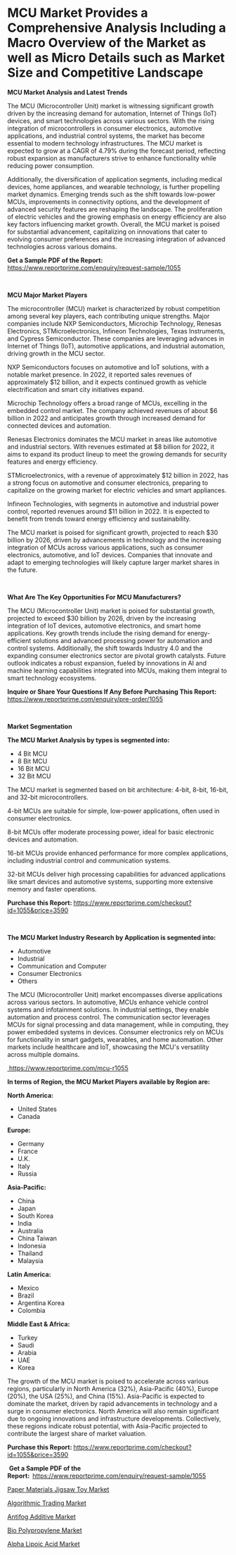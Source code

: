 <p><h1>MCU Market Provides a Comprehensive Analysis Including a Macro Overview of the Market as well as Micro Details such as Market Size and Competitive Landscape</h1></p><p><strong>MCU Market Analysis and Latest Trends</strong></p>
<p><p>The MCU (Microcontroller Unit) market is witnessing significant growth driven by the increasing demand for automation, Internet of Things (IoT) devices, and smart technologies across various sectors. With the rising integration of microcontrollers in consumer electronics, automotive applications, and industrial control systems, the market has become essential to modern technology infrastructures. The MCU market is expected to grow at a CAGR of 4.79% during the forecast period, reflecting robust expansion as manufacturers strive to enhance functionality while reducing power consumption.</p><p>Additionally, the diversification of application segments, including medical devices, home appliances, and wearable technology, is further propelling market dynamics. Emerging trends such as the shift towards low-power MCUs, improvements in connectivity options, and the development of advanced security features are reshaping the landscape. The proliferation of electric vehicles and the growing emphasis on energy efficiency are also key factors influencing market growth. Overall, the MCU market is poised for substantial advancement, capitalizing on innovations that cater to evolving consumer preferences and the increasing integration of advanced technologies across various domains.</p></p>
<p><strong>Get a Sample PDF of the Report:&nbsp;</strong> <a href="https://www.reportprime.com/enquiry/request-sample/1055">https://www.reportprime.com/enquiry/request-sample/1055</a></p>
<p>&nbsp;</p>
<p><strong>MCU Major Market Players</strong></p>
<p><p>The microcontroller (MCU) market is characterized by robust competition among several key players, each contributing unique strengths. Major companies include NXP Semiconductors, Microchip Technology, Renesas Electronics, STMicroelectronics, Infineon Technologies, Texas Instruments, and Cypress Semiconductor. These companies are leveraging advances in Internet of Things (IoT), automotive applications, and industrial automation, driving growth in the MCU sector.</p><p>NXP Semiconductors focuses on automotive and IoT solutions, with a notable market presence. In 2022, it reported sales revenues of approximately $12 billion, and it expects continued growth as vehicle electrification and smart city initiatives expand. </p><p>Microchip Technology offers a broad range of MCUs, excelling in the embedded control market. The company achieved revenues of about $6 billion in 2022 and anticipates growth through increased demand for connected devices and automation.</p><p>Renesas Electronics dominates the MCU market in areas like automotive and industrial sectors. With revenues estimated at $8 billion for 2022, it aims to expand its product lineup to meet the growing demands for security features and energy efficiency.</p><p>STMicroelectronics, with a revenue of approximately $12 billion in 2022, has a strong focus on automotive and consumer electronics, preparing to capitalize on the growing market for electric vehicles and smart appliances.</p><p>Infineon Technologies, with segments in automotive and industrial power control, reported revenues around $11 billion in 2022. It is expected to benefit from trends toward energy efficiency and sustainability.</p><p>The MCU market is poised for significant growth, projected to reach $30 billion by 2026, driven by advancements in technology and the increasing integration of MCUs across various applications, such as consumer electronics, automotive, and IoT devices. Companies that innovate and adapt to emerging technologies will likely capture larger market shares in the future.</p></p>
<p>&nbsp;</p>
<p><strong>What Are The Key Opportunities For MCU Manufacturers?</strong></p>
<p><p>The MCU (Microcontroller Unit) market is poised for substantial growth, projected to exceed $30 billion by 2026, driven by the increasing integration of IoT devices, automotive electronics, and smart home applications. Key growth trends include the rising demand for energy-efficient solutions and advanced processing power for automation and control systems. Additionally, the shift towards Industry 4.0 and the expanding consumer electronics sector are pivotal growth catalysts. Future outlook indicates a robust expansion, fueled by innovations in AI and machine learning capabilities integrated into MCUs, making them integral to smart technology ecosystems.</p></p>
<p><strong>Inquire or Share Your Questions If Any Before Purchasing This Report:</strong> <a href="https://www.reportprime.com/enquiry/pre-order/1055">https://www.reportprime.com/enquiry/pre-order/1055</a></p>
<p>&nbsp;</p>
<p><strong>Market Segmentation</strong></p>
<p><strong>The MCU Market Analysis by types is segmented into:</strong></p>
<p><ul><li>4 Bit MCU</li><li>8 Bit MCU</li><li>16 Bit MCU</li><li>32 Bit MCU</li></ul></p>
<p><p>The MCU market is segmented based on bit architecture: 4-bit, 8-bit, 16-bit, and 32-bit microcontrollers. </p><p>4-bit MCUs are suitable for simple, low-power applications, often used in consumer electronics. </p><p>8-bit MCUs offer moderate processing power, ideal for basic electronic devices and automation. </p><p>16-bit MCUs provide enhanced performance for more complex applications, including industrial control and communication systems. </p><p>32-bit MCUs deliver high processing capabilities for advanced applications like smart devices and automotive systems, supporting more extensive memory and faster operations.</p></p>
<p><strong>Purchase this Report:&nbsp;</strong><a href="https://www.reportprime.com/checkout?id=1055&price=3590">https://www.reportprime.com/checkout?id=1055&price=3590</a></p>
<p>&nbsp;</p>
<p><strong>The MCU Market Industry Research by Application is segmented into:</strong></p>
<p><ul><li>Automotive</li><li>Industrial</li><li>Communication and Computer</li><li>Consumer Electronics</li><li>Others</li></ul></p>
<p><p>The MCU (Microcontroller Unit) market encompasses diverse applications across various sectors. In automotive, MCUs enhance vehicle control systems and infotainment solutions. In industrial settings, they enable automation and process control. The communication sector leverages MCUs for signal processing and data management, while in computing, they power embedded systems in devices. Consumer electronics rely on MCUs for functionality in smart gadgets, wearables, and home automation. Other markets include healthcare and IoT, showcasing the MCU's versatility across multiple domains.</p></p>
<p><a href="https://www.reportprime.com/mcu-r1055">&nbsp;https://www.reportprime.com/mcu-r1055</a></p>
<p><strong>In terms of Region, the MCU Market Players available by Region are:</strong></p>
<p>
    <p> <strong> North America: </strong>
        <ul>
            <li>United States</li>
            <li>Canada</li>
        </ul>
        </p> 
    <p> <strong> Europe: </strong>
        <ul>
            <li>Germany</li>
            <li>France</li>
            <li>U.K.</li>
            <li>Italy</li>
            <li>Russia</li>
        </ul>
        </p> 
    <p> <strong> Asia-Pacific: </strong>
        <ul>
            <li>China</li>
            <li>Japan</li>
            <li>South Korea</li>
            <li>India</li>
            <li>Australia</li>
            <li>China Taiwan</li>
            <li>Indonesia</li>
            <li>Thailand</li>
            <li>Malaysia</li>
        </ul>
        </p> 
    <p> <strong> Latin America: </strong>
        <ul>
            <li>Mexico</li>
            <li>Brazil</li>
            <li>Argentina Korea</li>
            <li>Colombia</li>
        </ul>
        </p> 
    <p> <strong> Middle East & Africa: </strong>
        <ul>
            <li>Turkey</li>
            <li>Saudi</li>
            <li>Arabia</li>
            <li>UAE</li>
            <li>Korea</li>
        </ul>
    </p>
    </p>
<p><p>The growth of the MCU market is poised to accelerate across various regions, particularly in North America (32%), Asia-Pacific (40%), Europe (20%), the USA (25%), and China (15%). Asia-Pacific is expected to dominate the market, driven by rapid advancements in technology and a surge in consumer electronics. North America will also remain significant due to ongoing innovations and infrastructure developments. Collectively, these regions indicate robust potential, with Asia-Pacific projected to contribute the largest share of market valuation.</p></p>
<p><strong>Purchase this Report: </strong><a href="https://www.reportprime.com/checkout?id=1055&price=3590">https://www.reportprime.com/checkout?id=1055&price=3590</a></p>
<p>&nbsp;<strong>Get a Sample PDF of the Report:&nbsp;&nbsp;</strong><a href="https://www.reportprime.com/enquiry/request-sample/1055">https://www.reportprime.com/enquiry/request-sample/1055</a></p>
<p><strong></strong></p>
<p><p><a href="https://issuu.com/reportprime-2/docs/paper-materials-jigsaw-toy-market-s_497ed6621b73a5">Paper Materials Jigsaw Toy Market</a></p><p><a href="https://medium.com/@angeliabkratzer71943/market-leaders-and-laggards-global-algorithmic-trading-market-trends-and-forecast-2024-2031-29a408bf40c0">Algorithmic Trading Market</a></p><p><a href="https://issuu.com/reportprime-2/docs/antifog-additive-market-size-2030.p_ea4eb135fa96b9">Antifog Additive Market</a></p><p><a href="https://www.linkedin.com/pulse/bio-polypropylene-market-size-share-growth-analysis-klu8e?trackingId=hS%2FQDEZoS4CWpc4p33BC5w%3D%3D">Bio Polypropylene Market</a></p><p><a href="https://www.linkedin.com/pulse/alpha-lipoic-acid-market-research-report-forecast-growth-prospects-z3gse?trackingId=s0D50QorTj6ZTojW8r4Ecw%3D%3D">Alpha Lipoic Acid Market</a></p></p>